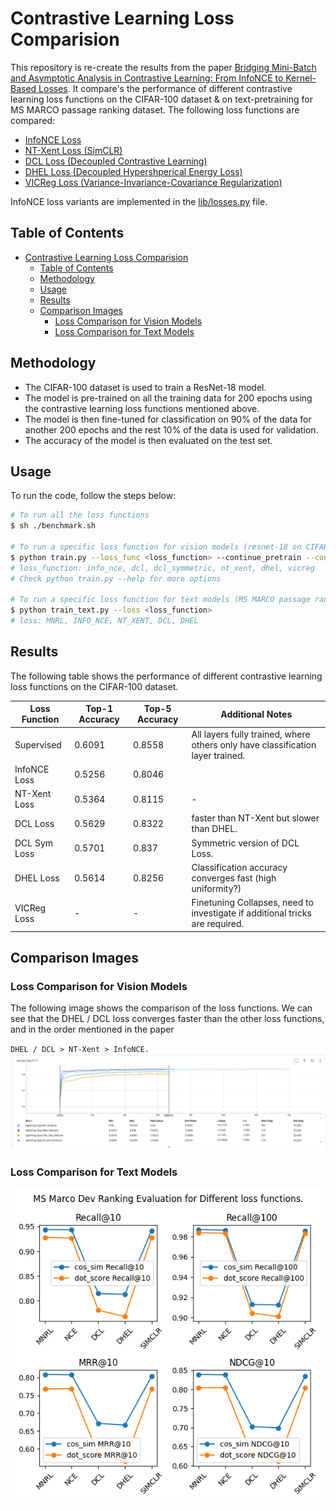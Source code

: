 # Contrastive Learning Loss Comparision

This repository is re-create the results from the paper [Bridging Mini-Batch and Asymptotic Analysis in Contrastive Learning: From InfoNCE to Kernel-Based Losses](https://arxiv.org/abs/2405.18045).
It compare's the performance of different contrastive learning loss functions on the CIFAR-100 dataset & on text-pretraining for MS MARCO passage ranking dataset.
The following loss functions are compared:
  * [InfoNCE Loss](https://arxiv.org/pdf/1807.03748v2 "Representation Learning with Contrastive Predictive Coding")
  * [NT-Xent Loss (SimCLR)](https://arxiv.org/abs/2002.05709 "A Simple Framework for Contrastive Learning of Visual Representations")
  * [DCL Loss (Decoupled Contrastive Learning)](https://arxiv.org/abs/2110.06848 "Decoupled Contrastive Learning")
  * [DHEL Loss (Decoupled Hypershperical Energy Loss)](https://arxiv.org/abs/2405.18045 "Bridging Mini-Batch and Asymptotic Analysis in Contrastive Learning: From InfoNCE to Kernel-Based Losses")
  * [VICReg Loss (Variance-Invariance-Covariance Regularization)](https://arxiv.org/pdf/2105.04906 "Vicreg: Variance-Invariance-Covariance Regularization For Self-Supervised Learning")

InfoNCE loss variants are implemented in the [lib/losses.py](lib/losses.py) file.

## Table of Contents
- [Contrastive Learning Loss Comparision](#contrastive-learning-loss-comparision)
  - [Table of Contents](#table-of-contents)
  - [Methodology](#methodology)
  - [Usage](#usage)
  - [Results](#results)
  - [Comparison Images](#comparison-images)
    - [Loss Comparison for Vision Models](#loss-comparison-for-vision-models)
    - [Loss Comparison for Text Models](#loss-comparison-for-text-models)


## Methodology
* The CIFAR-100 dataset is used to train a ResNet-18 model. 
* The model is pre-trained on all the training data for 200 epochs using the contrastive learning loss functions mentioned above.
* The model is then fine-tuned for classification on 90% of the data for another 200 epochs and the rest 10% of the data is used for validation.
* The accuracy of the model is then evaluated on the test set.

## Usage
To run the code, follow the steps below:
```bash
# To run all the loss functions
$ sh ./benchmark.sh

# To run a specific loss function for vision models (resnet-18 on CIFAR-100)
$ python train.py --loss_func <loss_function> --continue_pretrain --continue_finetune
# loss_function: info_nce, dcl, dcl_symmetric, nt_xent, dhel, vicreg
# Check python train.py --help for more options

# To run a specific loss function for text models (MS MARCO passage ranking dataset)
$ python train_text.py --loss <loss_function>
# loss: MNRL, INFO_NCE, NT_XENT, DCL, DHEL
```

## Results
The following table shows the performance of different contrastive learning loss functions on the CIFAR-100 dataset.

| Loss Function | Top-1 Accuracy | Top-5 Accuracy | Additional Notes                                                               |
| ------------- | -------------- | -------------- | ------------------------------------------------------------------------------ |
| Supervised    | 0.6091         | 0.8558         | All layers fully trained, where others only have classification layer trained. |
| InfoNCE Loss  | 0.5256         | 0.8046         |                                                                                |
| NT-Xent Loss  | 0.5364         | 0.8115         | -                                                                              |
| DCL Loss      | 0.5629         | 0.8322         | faster than NT-Xent but slower than DHEL.                                      |
| DCL Sym Loss  | 0.5701         | 0.837          | Symmetric version of DCL Loss.                                                 |
| DHEL Loss     | 0.5614         | 0.8256         | Classification accuracy converges fast  (high uniformity?)                     |
| VICReg Loss   | -              | -              | Finetuning Collapses, need to investigate if additional tricks are required.   |

## Comparison Images

### Loss Comparison for Vision Models
The following image shows the comparison of the loss functions.
We can see that the DHEL / DCL loss converges faster than the other loss functions, and in the order mentioned in the paper

`DHEL / DCL > NT-Xent > InfoNCE.`
![Comparison](assets/loss_comparison.png)

### Loss Comparison for Text Models
![Text Comparison](assets/loss_comparison_text.png)